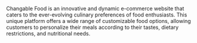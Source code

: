 Changable Food is an innovative and dynamic e-commerce website that caters to the ever-evolving culinary preferences of food enthusiasts. This unique platform offers a wide range of customizable food options, allowing customers to personalize their meals according to their tastes, dietary restrictions, and nutritional needs.
